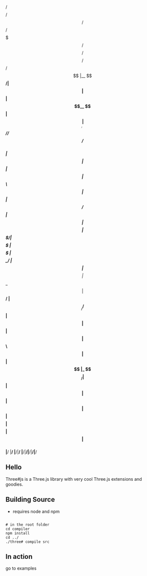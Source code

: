 
 /$$$$$$$$ /$$   /$$ /$$$$$$$  /$$$$$$$$ /$$$$$$$$ /$$ /$$  
|__  $$__/| $$  | $$| $$__  $$| $$_____/| $$_____// $$/ $$  
  | $$   | $$  | $$| $$  \ $$| $$      | $$     /$$$$$$$$$$
  | $$   | $$$$$$$$| $$$$$$$/| $$$$$   | $$$$$ |   $$  $$_/
  | $$   | $$__  $$| $$__  $$| $$__/   | $$__/  /$$$$$$$$$$
  | $$   | $$  | $$| $$  \ $$| $$      | $$    |_  $$  $$_/
  | $$   | $$  | $$| $$  | $$| $$$$$$$$| $$$$$$$$| $$| $$  
  |__/   |__/  |__/|__/  |__/|________/|________/|__/|__/  



## Hello

Three#js is a Three.js library with very cool Three.js extensions and goodies.

## Building Source

* requires node and npm

```shell

# in the root folder
cd compiler
npm install
cd ../
./three# compile src

```

## In action
go to examples
